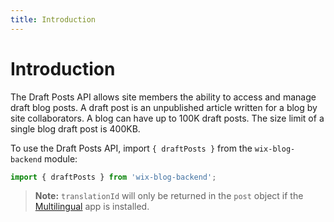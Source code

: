 ```yaml
---
title: Introduction
---
```


# Introduction


The Draft Posts API allows site members the ability to access and manage draft blog posts.
A draft post is an unpublished article written for a blog by site collaborators. 
A blog can have up to 100K draft posts. The size limit of a single blog draft post is 400KB.

To use the Draft Posts API, import `{ draftPosts }` from the `wix-blog-backend` module:

```javascript
import { draftPosts } from 'wix-blog-backend';
```

> **Note:** `translationId` will only be returned in the `post` object if the
[Multilingual](https://support.wix.com/en/article/wix-multilingual-an-overview) app is installed.